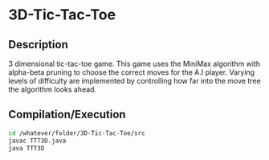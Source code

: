 # 3D-Tic-Tac-Toe

Description
-----------
3 dimensional tic-tac-toe game. This game uses the MiniMax algorithm with alpha-beta pruning to choose the correct moves for the A.I player. Varying levels of difficulty are implemented by controlling how far into the move tree the algorithm looks ahead.

Compilation/Execution
------------
```bash
cd /whatever/folder/3D-Tic-Tac-Toe/src
javac TTT3D.java
java TTT3D
```

